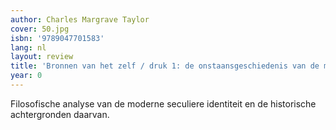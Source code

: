 ```yaml
---
author: Charles Margrave Taylor
cover: 50.jpg
isbn: '9789047701583'
lang: nl
layout: review
title: 'Bronnen van het zelf / druk 1: de onstaansgeschiedenis van de moderne identiteit'
year: 0
---
```

Filosofische analyse van de moderne seculiere identiteit en de historische achtergronden daarvan.
